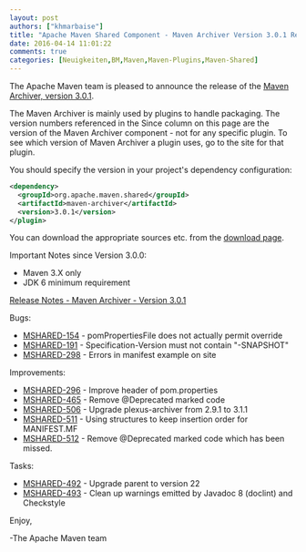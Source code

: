 ```yaml
---
layout: post
authors: ["khmarbaise"]
title: "Apache Maven Shared Component - Maven Archiver Version 3.0.1 Released"
date: 2016-04-14 11:01:22
comments: true
categories: [Neuigkeiten,BM,Maven,Maven-Plugins,Maven-Shared]
---
```

The Apache Maven team is pleased to announce the release of the 
[Maven Archiver, version 3.0.1](https://maven.apache.org/shared/maven-archiver/).

The Maven Archiver is mainly used by plugins to handle packaging. The version
numbers referenced in the Since column on this page are the version of the
Maven Archiver component - not for any specific plugin. To see which version of
Maven Archiver a plugin uses, go to the site for that plugin.

You should specify the version in your project's dependency configuration:

``` xml
<dependency>
  <groupId>org.apache.maven.shared</groupId>
  <artifactId>maven-archiver</artifactId>
  <version>3.0.1</version>
</plugin>
```

You can download the appropriate sources etc. from the [download page][download-page].
 
 
Important Notes since Version 3.0.0:

 * Maven 3.X only
 * JDK 6 minimum requirement

<!-- more -->

[Release Notes - Maven Archiver - Version 3.0.1](https://issues.apache.org/jira/secure/ReleaseNote.jspa?projectId=12317922&version=12334036)

Bugs:

 * [MSHARED-154](https://issues.apache.org/jira/browse/MSHARED-154) -  pomPropertiesFile does not actually permit override
 * [MSHARED-191](https://issues.apache.org/jira/browse/MSHARED-191) -  Specification-Version must not contain "-SNAPSHOT"
 * [MSHARED-298](https://issues.apache.org/jira/browse/MSHARED-298) -  Errors in manifest example on site

Improvements:

 * [MSHARED-296](https://issues.apache.org/jira/browse/MSHARED-296) -  Improve header of pom.properties
 * [MSHARED-465](https://issues.apache.org/jira/browse/MSHARED-465) -  Remove @Deprecated marked code
 * [MSHARED-506](https://issues.apache.org/jira/browse/MSHARED-506) -  Upgrade plexus-archiver from 2.9.1 to 3.1.1
 * [MSHARED-511](https://issues.apache.org/jira/browse/MSHARED-511) -  Using structures to keep insertion order for MANIFEST.MF
 * [MSHARED-512](https://issues.apache.org/jira/browse/MSHARED-512) -  Remove @Deprecated marked code which has been missed.

Tasks:

 * [MSHARED-492](https://issues.apache.org/jira/browse/MSHARED-492) -  Upgrade parent to version 22
 * [MSHARED-493](https://issues.apache.org/jira/browse/MSHARED-493) -  Clean up warnings emitted by Javadoc 8 (doclint) and Checkstyle

Enjoy,

-The Apache Maven team

[download-page]: https://maven.apache.org/shared/maven-archiver/download.cgi
